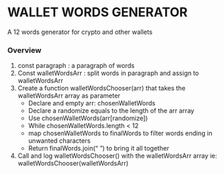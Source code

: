 # WALLET WORDS GENERATOR

A 12 words generator for crypto and  other wallets 

### Overview
1. const paragraph : a paragraph of words
2. Const walletWordsArr : split words in paragraph and assign to walletWordsArr
3. Create a function walletWordsChooser(arr) that takes the walletWordsArr array as parameter
    * Declare and empty arr: chosenWalletWords
    * Declare a randomize equals to the length of the arr array
    * Use chosenWalletWords(arr[randomize])
    * While  chosenWalletWords.length < 12
    * map chosenWalletWords to finalWords to filter words ending in unwanted characters
    * Return finalWords.join(“ ”) to bring it all together
4. Call and log walletWordsChooser() with the  walletWordsArr array ie: walletWordsChooser(walletWordsArr)

